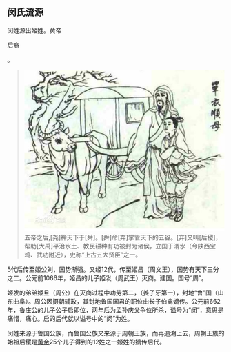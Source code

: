 ## 闵氏流源

闵姓源出姬姓。黄帝

后裔

。

 

> ![](https://github.com/minminmsn/clan-min/blob/master/imgs/minzi.jpg)
　五帝之后,[尧]禅天下于[舜]。[舜]命[弃]掌管天下的五谷。[弃]又叫[后稷]，帮助[大禹]平治水土、教民耕种有功被封为诸侯，立国于渭水（今陕西宝鸡、武功附近），史称“上古五大贤臣”之一。

5代后传至姬公刘，国势渐强。又经12代，传至姬昌（周文王），国势有天下三分之二。公元前1066年，姬昌的儿子姬发（周武王）灭商。建国。国号“周”。

姬发的弟弟姬旦（周公）在灭商过程中功劳第二，（姜子牙第一），封地“鲁”国（山东曲阜）。周公因摄朝辅政，其封地鲁国国君的职位由长子伯禽嫡传。公元前662年，鲁庄公的儿子公子启即位，两年后为孟孙庆父争位所杀，谥号为“闵”，意思是痛惜，痛心。启的后代就以谥号中的“闵”为姓。

闵姓来源于鲁国公族，而鲁国公族又来源于周朝王族，而再追溯上去，周朝王族的始祖后稷是[黄帝](https://baike.baidu.com/item/%E9%BB%84%E5%B8%9D)25个儿子得到的12姓之一姬姓的嫡传后代。